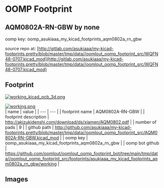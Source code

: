 # OOMP Footprint  
## AQM0802A-RN-GBW  by none  
  
oomp key: oomp_asukiaaa_my_kicad_footprints_aqm0802a_rn_gbw  
  
source repo at: [http://gitlab.com/asukiaaa/my-kicad-footprints.pretty/blob/master/tmp/data//oomlout_oomp_footprint_src/WQFN48-0707.kicad_mod](http://gitlab.com/asukiaaa/my-kicad-footprints.pretty/blob/master/tmp/data//oomlout_oomp_footprint_src/WQFN48-0707.kicad_mod)  
## Footprint  
  
[![working_kicad_pcb_3d.png](working_kicad_pcb_3d_600.png)](working_kicad_pcb_3d.png)  
  
[![working.png](working_600.png)](working.png)  
| name | value | 
| --- | --- | 
| footprint name | AQM0802A-RN-GBW | 
| footprint description | http://akizukidenshi.com/download/ds/xiamen/AQM0802.pdf | 
| number of pads | 9 | 
| github path | http://github.com/asukiaaa/my-kicad-footprints.pretty/blob/master/tmp/data//oomlout_oomp_footprint_src/AQM0802A-RN-GBW.kicad_mod | 
| oomp key | oomp_asukiaaa_my_kicad_footprints_aqm0802a_rn_gbw | 
| oomp bot github | https://github.com/oomlout/oomlout_oomp_footprint_bot/tree/main/tmp/data//oomlout_oomp_footprint_src/footprints/asukiaaa_my_kicad_footprints_aqm0802a_rn_gbw/working | 
## Images  
